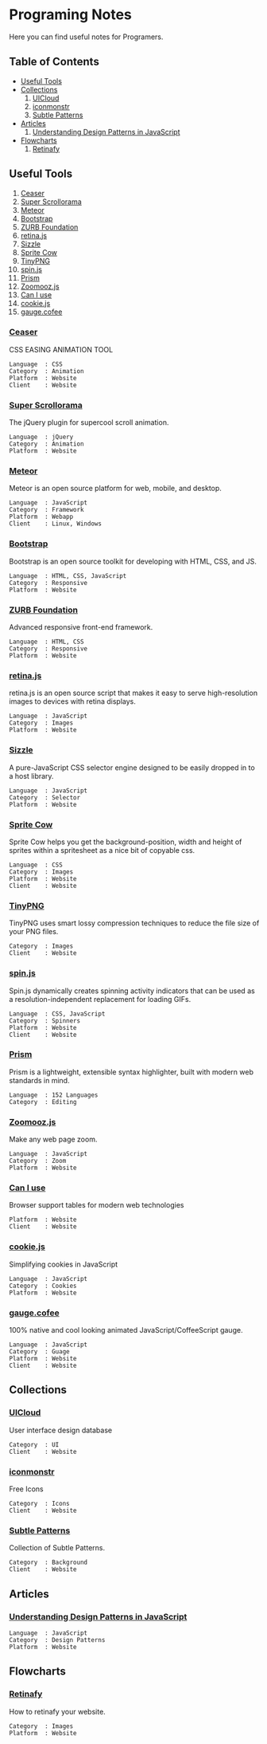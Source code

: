 # Programing Notes
Here you can find useful notes for Programers.
## Table of Contents
* [Useful Tools](#Useful-Tools)
* [Collections](#Collections)
    1. [UICloud](#UICloud)
    2. [iconmonstr](#iconmonstr)
    3. [Subtle Patterns](#Subtle-Patterns)
* [Articles](#Articles)
    1. [Understanding Design Patterns in JavaScript](#Understanding-Design-Patterns-in-JavaScript)
* [Flowcharts](#flowcharts)
    1. [Retinafy](#Retinafy)

## Useful Tools
1. [Ceaser](#Ceaser) 
2. [Super Scrollorama](#Super-Scrollorama)
3. [Meteor](#Meteor)
4. [Bootstrap](#Bootstrap)
5. [ZURB Foundation](#ZURB-Foundation)
6. [retina.js](#retina.js)
7. [Sizzle](#Sizzle)
8. [Sprite Cow](#Sprite-Cow)
9. [TinyPNG](#TinyPNG)
10. [spin.js](#spin.js)
11. [Prism](#prism)
12. [Zoomooz.js](#Zoomooz.js)
13. [Can I use](#Can-I-use)
14. [cookie.js](#cookie.js)
15. [gauge.cofee](#gauge.cofee)

### [Ceaser](https://matthewlein.com/tools/ceaser)
CSS EASING ANIMATION TOOL
```
Language  : CSS
Category  : Animation
Platform  : Website
Client    : Website
```

### [Super Scrollorama](http://johnpolacek.github.io/superscrollorama/)
The jQuery plugin for supercool scroll animation.
```
Language  : jQuery
Category  : Animation
Platform  : Website
```

### [Meteor](https://www.meteor.com/)
Meteor is an open source platform for 
web, mobile, and desktop.

```
Language  : JavaScript
Category  : Framework
Platform  : Webapp
Client    : Linux, Windows
```

### [Bootstrap](https://getbootstrap.com/)
Bootstrap is an open source toolkit for developing with HTML, CSS, and JS.

```
Language  : HTML, CSS, JavaScript
Category  : Responsive
Platform  : Website
```

### [ZURB Foundation](https://foundation.zurb.com/)
Advanced responsive front-end framework.

```
Language  : HTML, CSS
Category  : Responsive
Platform  : Website
```

### [retina.js](http://imulus.github.io/retinajs/)
retina.js is an open source script that makes it easy to serve 
high-resolution images to devices with retina displays.

```
Language  : JavaScript
Category  : Images
Platform  : Website
```

### [Sizzle](https://sizzlejs.com/)
A pure-JavaScript CSS selector engine
designed to be easily dropped in to a host library.

```
Language  : JavaScript
Category  : Selector
Platform  : Website
```
### [Sprite Cow](http://www.spritecow.com)
Sprite Cow helps you get the background-position, width and height of sprites within a spritesheet as a nice bit of copyable css.

```
Language  : CSS
Category  : Images
Platform  : Website
Client    : Website
```
### [TinyPNG](https://tinypng.com/)
TinyPNG uses smart lossy compression techniques to reduce the file size of your PNG files.
```
Category  : Images
Client    : Website
```

### [spin.js](http://spin.js.org/)
Spin.js dynamically creates spinning activity indicators that can be used as a resolution-independent replacement for loading GIFs.
```
Language  : CSS, JavaScript
Category  : Spinners
Platform  : Website
Client    : Website
```

### [Prism](https://prismjs.com/)
Prism is a lightweight, extensible syntax highlighter, built with modern web standards in mind.
```
Language  : 152 Languages
Category  : Editing
```
### [Zoomooz.js](http://jaukia.github.io/zoomooz/)
Make any web page zoom.
```
Language  : JavaScript
Category  : Zoom
Platform  : Website
```
### [Can I use](https://caniuse.com/)
Browser support tables for modern web technologies
```
Platform  : Website
Client    : Website
```
### [cookie.js](https://github.com/florian/cookie.js)
Simplifying cookies in JavaScript
```
Language  : JavaScript
Category  : Cookies
Platform  : Website
```
### [gauge.cofee](http://bernii.github.io/gauge.js/)
100% native and cool looking animated JavaScript/CoffeeScript gauge.
```
Language  : JavaScript
Category  : Guage
Platform  : Website
Client    : Website
```

## Collections
### [UICloud](http://ui-cloud.com/)
User interface design database
```
Category  : UI
Client    : Website
```
### [iconmonstr](https://iconmonstr.com/)
Free Icons
```
Category  : Icons
Client    : Website
```

### [Subtle Patterns](https://www.toptal.com/designers/subtlepatterns/)
Collection of Subtle Patterns.
```
Category  : Background
Client    : Website
```

## Articles
### [Understanding Design Patterns in JavaScript](https://code.tutsplus.com/tutorials/understanding-design-patterns-in-javascript--net-25930)
```
Language  : JavaScript
Category  : Design Patterns
Platform  : Website
```

## Flowcharts
### [Retinafy](http://mir.aculo.us/2012/06/26/flowchart-how-to-retinafy-your-website/ )

How to retinafy your website.
```
Category  : Images
Platform  : Website
```